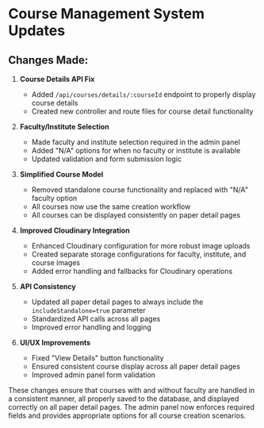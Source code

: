 # Course Management System Updates

## Changes Made:

1. **Course Details API Fix**

   - Added `/api/courses/details/:courseId` endpoint to properly display course details
   - Created new controller and route files for course detail functionality

2. **Faculty/Institute Selection**

   - Made faculty and institute selection required in the admin panel
   - Added "N/A" options for when no faculty or institute is available
   - Updated validation and form submission logic

3. **Simplified Course Model**

   - Removed standalone course functionality and replaced with "N/A" faculty option
   - All courses now use the same creation workflow
   - All courses can be displayed consistently on paper detail pages

4. **Improved Cloudinary Integration**

   - Enhanced Cloudinary configuration for more robust image uploads
   - Created separate storage configurations for faculty, institute, and course images
   - Added error handling and fallbacks for Cloudinary operations

5. **API Consistency**

   - Updated all paper detail pages to always include the `includeStandalone=true` parameter
   - Standardized API calls across all pages
   - Improved error handling and logging

6. **UI/UX Improvements**
   - Fixed "View Details" button functionality
   - Ensured consistent course display across all paper detail pages
   - Improved admin panel form validation

These changes ensure that courses with and without faculty are handled in a consistent manner, all properly saved to the database, and displayed correctly on all paper detail pages. The admin panel now enforces required fields and provides appropriate options for all course creation scenarios.
